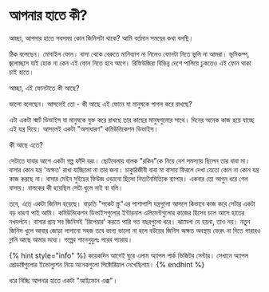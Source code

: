 # আপনার হাতে কী?

আচ্ছা, আপনার হাতে সবসময় কোন জিনিসটা থাকে? আমি বর্তমান সময়ের কথা বলছি। 

ঠিক বলেছেন। মোবাইল ফোন। বাসা থেকে বেরুতে মানিব্যাগ না নিলেও ফোনটা নিতে ভুলি না আমরা। ভূমিকম্প, জ্বলোচ্ছাস যাই হোক না কেন এই ফোন নিতে হবে আগে। রিফিউজিরা বিভিন্ন দেশে পালিয়ে ঢুকতেও এই ফোন থাকা চাই হাতে। 

আচ্ছা, এই ফোনটাতে কী আছে? 

ভালো বলেছেন। আসলেই তো - কী আছে এই ফোনে যা মানুষকে পাগল করে রাখছে? 

এটা একটা স্মার্ট ডিভাইস যা মানুষকে যুক্ত করে রাখছে তার কাছের মানুষগুলোর সাথে। দিনের অনেক কাজ হয়ে যাচ্ছে এই যন্ত্র দিয়ে। আসলেই একটা "অসাধারণ" কমিউনিকেশন ডিভাইস। 

কী আছে এতে?

সেটাতে যাবার আগে একটা গল্প ফাঁদি বরং। ছোটবেলায় বালক "রকিব"কে নিয়ে বেশ সমস্যায় ছিলেন তার বাবা মা। বাসার কোন যন্ত্র 'অক্ষত' রাখা যাচ্ছিলো না তার জন্য। চাকুরিজীবী বাবা মা বাসায় ফিরলে দেখা যেতো কোন না কোন যন্ত্র কাজ করছে না। বাসার মেইন সুইচের ফিউজ ওড়ানো ছিলো নিত্যনৈমিত্যিক ব্যাপার। একবার তো আগুন ধরে গেল বাসায়। বালকের কী হয়েছিল সেটা খুলে নাই বা বলি। 

তবে, এতে একটা জিনিস হয়েছে। বাড়তি "পকেট স্ক্রু"এর পাশাপাশি যন্ত্রগুলো আসলে কিভাবে কাজ করে সেটার একটা বড় ধারণা পাই আমি। কমিউনিকেশন ডিভাইসগুলোর ইন্টারনাল এলিমেন্টগুলোর কাজের হিসেব চলে আসে হাতের নখদর্পনে। বাসার প্রায় সব জিনিসই 'রিপেয়ার' করতে পারি গত বছরগুলো ধরে। ঝামেলা যে হয়না, তাও নয়। নতুন জিনিস খুলে আবার জোড়া লাগানো সহজ তবে ভাগ্য ভালো না হলে বউয়ের জিনিস অক্ষত অবস্থায় ফেরৎ না দিতে পারারও গ্লানি আছে আমার মধ্যে। গল্পের শানেনুযুলঃ পরের প্যারায়। 

{% hint style="info" %}
কয়েকদিন আগেই ঘুরে এলাম অ্যাপল পার্ক ভিজিটর সেন্টার। সেখানে অ্যাপল প্রোডাক্টগুলোর ইভোল্যুশন নিয়ে অনেকগুলো পিক্টোরিয়াল দেখেছিলাম। 
{% endhint %}

ধরে নিচ্ছি আপনার হাতে একটা "আইফোন এক্স"। 



